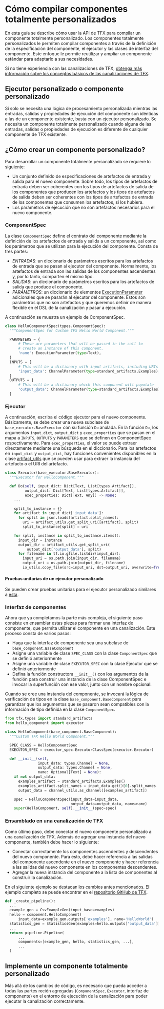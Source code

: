 # Cómo compilar componentes totalmente personalizados

En esta guía se describe cómo usar la API de TFX para compilar un componente totalmente personalizado. Los componentes totalmente personalizados le permiten compilar componentes a través de la definición de la especificación del componente, el ejecutor y las clases de interfaz del componente. Este enfoque le permite reutilizar y ampliar un componente estándar para adaptarlo a sus necesidades.

Si no tiene experiencia con las canalizaciones de TFX, [obtenga más información sobre los conceptos básicos de las canalizaciones de TFX](understanding_tfx_pipelines).

## Ejecutor personalizado o componente personalizado

Si solo se necesita una lógica de procesamiento personalizada mientras las entradas, salidas y propiedades de ejecución del componente son idénticas a las de un componente existente, basta con un ejecutor personalizado. Se necesita un componente totalmente personalizado cuando alguna de las entradas, salidas o propiedades de ejecución es diferente de cualquier componente de TFX existente.

## ¿Cómo crear un componente personalizado?

Para desarrollar un componente totalmente personalizado se requiere lo siguiente:

- Un conjunto definido de especificaciones de artefactos de entrada y salida para el nuevo componente. Sobre todo, los tipos de artefactos de entrada deben ser coherentes con los tipos de artefactos de salida de los componentes que producen los artefactos y los tipos de artefactos de salida deben ser coherentes con los tipos de artefactos de entrada de los componentes que consumen los artefactos, si los hubiera.
- Los parámetros de ejecución que no son artefactos necesarios para el nuevo componente.

### ComponentSpec

La clase `ComponentSpec` define el contrato del componente mediante la definición de los artefactos de entrada y salida a un componente, así como los parámetros que se utilizan para la ejecución del componente. Consta de tres partes:

- *ENTRADAS*: un diccionario de parámetros escritos para los artefactos de entrada que se pasan al ejecutor del componente. Normalmente, los artefactos de entrada son las salidas de los componentes ascendentes y, por lo tanto, comparten el mismo tipo.
- *SALIDAS*: un diccionario de parámetros escritos para los artefactos de salida que produce el componente.
- *PARÁMETROS*: un diccionario de elementos [ExecutionParameter](https://github.com/tensorflow/tfx/blob/54aa6fbec6bffafa8352fe51b11251b1e44a2bf1/tfx/types/component_spec.py#L274) adicionales que se pasarán al ejecutor del componente. Estos son parámetros que no son artefactos y que queremos definir de manera flexible en el DSL de la canalización y pasar a ejecución.

A continuación se muestra un ejemplo de ComponentSpec.

```python
class HelloComponentSpec(types.ComponentSpec):
  """ComponentSpec for Custom TFX Hello World Component."""

  PARAMETERS = {
      # These are parameters that will be passed in the call to
      # create an instance of this component.
      'name': ExecutionParameter(type=Text),
  }
  INPUTS = {
      # This will be a dictionary with input artifacts, including URIs
      'input_data': ChannelParameter(type=standard_artifacts.Examples),
  }
  OUTPUTS = {
      # This will be a dictionary which this component will populate
      'output_data': ChannelParameter(type=standard_artifacts.Examples),
  }
```

### Ejecutor

A continuación, escriba el código ejecutor para el nuevo componente. Básicamente, se debe crear una nueva subclase de `base_executor.BaseExecutor` con su función `Do` anulada. En la función `Do`, los argumentos `input_dict`, `output_dict` y `exec_properties` que se pasan en el mapa a `INPUTS`, `OUTPUTS` y `PARAMETERS` que se definen en ComponentSpec respectivamente. Para `exec_properties`, el valor se puede extraer directamente mediante una búsqueda en el diccionario. Para los artefactos en `input_dict` y `output_dict`, hay funciones convenientes disponibles en la clase [artifact_utils](https://github.com/tensorflow/tfx/blob/41823f91dbdcb93195225a538968a80ba4bb1f55/tfx/types/artifact_utils.py) que se pueden usar para extraer la instancia del artefacto o el URI del artefacto.

```python
class Executor(base_executor.BaseExecutor):
  """Executor for HelloComponent."""

  def Do(self, input_dict: Dict[Text, List[types.Artifact]],
         output_dict: Dict[Text, List[types.Artifact]],
         exec_properties: Dict[Text, Any]) -> None:
    ...

    split_to_instance = {}
    for artifact in input_dict['input_data']:
      for split in json.loads(artifact.split_names):
        uri = artifact_utils.get_split_uri([artifact], split)
        split_to_instance[split] = uri

    for split, instance in split_to_instance.items():
      input_dir = instance
      output_dir = artifact_utils.get_split_uri(
          output_dict['output_data'], split)
      for filename in tf.io.gfile.listdir(input_dir):
        input_uri = os.path.join(input_dir, filename)
        output_uri = os.path.join(output_dir, filename)
        io_utils.copy_file(src=input_uri, dst=output_uri, overwrite=True)
```

#### Pruebas unitarias de un ejecutor personalizado

Se pueden crear pruebas unitarias para el ejecutor personalizado similares a [esta](https://github.com/tensorflow/tfx/blob/r0.15/tfx/components/transform/executor_test.py).

### Interfaz de componentes

Ahora que ya completamos la parte más compleja, el siguiente paso consiste en ensamblar estas piezas para formar una interfaz de componente, que permita utilizar el componente en una canalización. Este proceso consta de varios pasos:

- Haga que la interfaz de componente sea una subclase de `base_component.BaseComponent`
- Asigne una variable de clase `SPEC_CLASS` con la clase `ComponentSpec` que se definió anteriormente
- Asigne una variable de clase `EXECUTOR_SPEC` con la clase Ejecutor que se definió anteriormente
- Defina la función constructora `__init__()` con los argumentos de la función para construir una instancia de la clase ComponentSpec e invocar la superfunción con ese valor, junto con un nombre opcional.

Cuando se cree una instancia del componente, se invocará la lógica de verificación de tipos en la clase `base_component.BaseComponent` para garantizar que los argumentos que se pasaron sean compatibles con la información de tipo definida en la clase `ComponentSpec`.

```python
from tfx.types import standard_artifacts
from hello_component import executor

class HelloComponent(base_component.BaseComponent):
  """Custom TFX Hello World Component."""

  SPEC_CLASS = HelloComponentSpec
  EXECUTOR_SPEC = executor_spec.ExecutorClassSpec(executor.Executor)

  def __init__(self,
               input_data: types.Channel = None,
               output_data: types.Channel = None,
               name: Optional[Text] = None):
    if not output_data:
      examples_artifact = standard_artifacts.Examples()
      examples_artifact.split_names = input_data.get()[0].split_names
      output_data = channel_utils.as_channel([examples_artifact])

    spec = HelloComponentSpec(input_data=input_data,
                              output_data=output_data, name=name)
    super(HelloComponent, self).__init__(spec=spec)
```

### Ensamblado en una canalización de TFX

Como último paso, debe conectar el nuevo componente personalizado a una canalización de TFX. Además de agregar una instancia del nuevo componente, también debe hacer lo siguiente:

- Conectar correctamente los componentes ascendentes y descendentes del nuevo componente. Para esto, debe hacer referencia a las salidas del componente ascendente en el nuevo componente y hacer referencia a las salidas del nuevo componente en los componentes descendentes.
- Agregar la nueva instancia del componente a la lista de componentes al construir la canalización.

En el siguiente ejemplo se destacan los cambios antes mencionados. El ejemplo completo se puede encontrar en el [repositorio GitHub de TFX](https://github.com/tensorflow/tfx/tree/master/tfx/examples/custom_components/hello_world).

```python
def _create_pipeline():
  ...
  example_gen = CsvExampleGen(input_base=examples)
  hello = component.HelloComponent(
      input_data=example_gen.outputs['examples'], name='HelloWorld')
  statistics_gen = StatisticsGen(examples=hello.outputs['output_data'])
  ...
  return pipeline.Pipeline(
      ...
      components=[example_gen, hello, statistics_gen, ...],
      ...
  )
```

## Implemente un componente totalmente personalizado

Más allá de los cambios de código, es necesario que pueda acceder a todas las partes recién agregadas (`ComponentSpec`, `Executor`, interfaz de componente) en el entorno de ejecución de la canalización para poder ejecutar la canalización correctamente.
